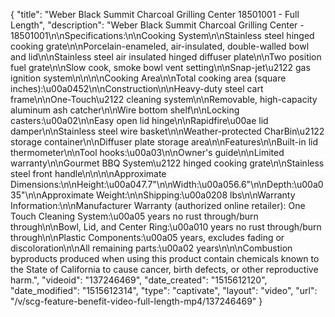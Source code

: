 {
    "title": "Weber Black Summit Charcoal Grilling Center 18501001 - Full Length",
    "description": "Weber Black Summit Charcoal Grilling Center - 18501001\n\nSpecifications:\n\nCooking System\n\nStainless steel hinged cooking grate\n\nPorcelain-enameled, air-insulated, double-walled bowl and lid\n\nStainless steel air insulated hinged diffuser plate\n\nTwo position fuel grate\n\nSlow cook, smoke bowl vent setting\n\nSnap-jet\u2122 gas ignition system\n\n\n\nCooking Area\n\nTotal cooking area (square inches):\u00a0452\n\nConstruction\n\nHeavy-duty steel cart frame\n\nOne-Touch\u2122 cleaning system\n\nRemovable, high-capacity aluminum ash catcher\n\nWire bottom shelf\n\nLocking casters:\u00a02\n\nEasy open lid hinge\n\nRapidfire\u00ae lid damper\n\nStainless steel wire basket\n\nWeather-protected CharBin\u2122 storage container\n\nDiffuser plate storage area\n\nFeatures\n\nBuilt-in lid thermometer\n\nTool hooks:\u00a03\n\nOwner's guide\n\nLimited warranty\n\nGourmet BBQ System\u2122 hinged cooking grate\n\nStainless steel front handle\n\n\n\nApproximate Dimensions:\n\nHeight:\u00a047.7\"\n\nWidth:\u00a056.6\"\n\nDepth:\u00a035\"\n\nApproximate Weight:\n\nShipping:\u00a0208 lbs\n\nWarranty Information:\n\nManufacturer Warranty (authorized online retailer): One Touch Cleaning System:\u00a05 years no rust through\/burn through\n\nBowl, Lid, and Center Ring:\u00a010 years no rust through\/burn through\n\nPlastic Components:\u00a05 years, excludes fading or discoloration\n\nAll remaining parts:\u00a02 years\n\n\nCombustion byproducts produced when using this product contain chemicals known to the State of California to cause cancer, birth defects, or other reproductive harm.",
    "videoid": "137246469",
    "date_created": "1515612120",
    "date_modified": "1515612314",
    "type": "captivate",
    "layout": "video",
    "url": "\/v\/scg-feature-benefit-video-full-length-mp4\/137246469"
}
